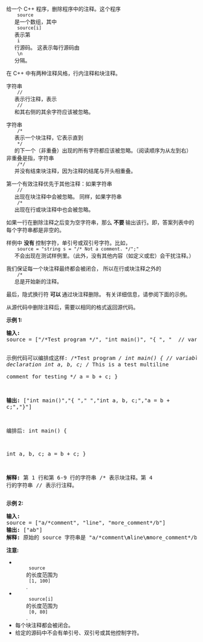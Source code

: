 <html>
 <body>
  <p>
   给一个 C++ 程序，删除程序中的注释。这个程序
   <code>
    source
   </code>
   是一个数组，其中
   <code>
    source[i]
   </code>
   表示第
   <code>
    i
   </code>
   行源码。 这表示每行源码由
   <code>
    \n
   </code>
   分隔。
  </p>
  <p>
   在 C++ 中有两种注释风格，行内注释和块注释。
  </p>
  <p>
   字符串
   <code>
    //
   </code>
   表示行注释，表示
   <code>
    //
   </code>
   和其右侧的其余字符应该被忽略。
  </p>
  <p>
   字符串
   <code>
    /*
   </code>
   表示一个块注释，它表示直到
   <code>
    */
   </code>
   的下一个（非重叠）出现的所有字符都应该被忽略。（阅读顺序为从左到右）非重叠是指，字符串
   <code>
    /*/
   </code>
   并没有结束块注释，因为注释的结尾与开头相重叠。
  </p>
  <p>
   第一个有效注释优先于其他注释：如果字符串
   <code>
    //
   </code>
   出现在块注释中会被忽略。 同样，如果字符串
   <code>
    /*
   </code>
   出现在行或块注释中也会被忽略。
  </p>
  <p>
   如果一行在删除注释之后变为空字符串，那么
   <strong>
    不要
   </strong>
   输出该行。即，答案列表中的每个字符串都是非空的。
  </p>
  <p>
   样例中
   <strong>
    没有
   </strong>
   控制字符，单引号或双引号字符。比如，
   <code>
    source = "string s = "/* Not a comment. */";"
   </code>
   不会出现在测试样例里。（此外，没有其他内容（如定义或宏）会干扰注释。）
  </p>
  <p>
   我们保证每一个块注释最终都会被闭合， 所以在行或块注释之外的
   <code>
    /*
   </code>
   总是开始新的注释。
  </p>
  <p>
   最后，隐式换行符
   <strong>
    可以
   </strong>
   通过块注释删除。 有关详细信息，请参阅下面的示例。
  </p>
  <p>
   从源代码中删除注释后，需要以相同的格式返回源代码。
  </p>
  <p>
   <strong>
    示例 1:
   </strong>
  </p>
  <pre>
<strong>输入:</strong> 
source = ["/*Test program */", "int main()", "{ ", "  // variable declaration ", "int a, b, c;", "/* This is a test", "   multiline  ", "   comment for ", "   testing */", "a = b + c;", "}"]

示例代码可以编排成这样:
/*Test program */
int main()
{ 
  // variable declaration 
int a, b, c;
/* This is a test
   multiline  
   comment for 
   testing */
a = b + c;
}

<strong>输出:</strong> ["int main()","{ ","  ","int a, b, c;","a = b + c;","}"]

编排后:
int main()
{ 
  
int a, b, c;
a = b + c;
}

<strong>解释:</strong> 
第 1 行和第 6-9 行的字符串 /* 表示块注释。第 4 行的字符串 // 表示行注释。
</pre>
  <p>
   <strong>
    示例 2:
   </strong>
  </p>
  <pre>
<strong>输入:</strong> 
source = ["a/*comment", "line", "more_comment*/b"]
<strong>输出:</strong> ["ab"]
<strong>解释:</strong> 原始的 source 字符串是 "a/*comment<strong>\n</strong>line<strong>\n</strong>more_comment*/b", 其中我们用粗体显示了换行符。删除注释后，隐含的换行符被删除，留下字符串 "ab" 用换行符分隔成数组时就是 ["ab"].
</pre>
  <p>
   <strong>
    注意:
   </strong>
  </p>
  <ul>
   <li>
    <code>
     source
    </code>
    的长度范围为
    <code>
     [1, 100]
    </code>
    .
   </li>
   <li>
    <code>
     source[i]
    </code>
    的长度范围为
    <code>
     [0, 80]
    </code>
    .
   </li>
   <li>
    每个块注释都会被闭合。
   </li>
   <li>
    给定的源码中不会有单引号、双引号或其他控制字符。
   </li>
  </ul>
 </body>
</html>